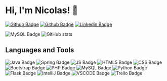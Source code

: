 
# Hi, I'm Nicolas! 👋
[![Github Badge](https://img.shields.io/badge/Instagram-E4405F.svg?style=for-the-badge&logo=Instagram&logoColor=white&link=https://instagram.com/nicolas_ceruti)](https://instagram.com/nicolas_ceruti)
[![Github Badge](https://img.shields.io/badge/GitHub-181717.svg?style=for-the-badge&logo=GitHub&logoColor=white&link=https://github.com/nicolas-ceruti)](https://github.com/nicolas-ceruti)
[![Linkedin Badge](https://img.shields.io/badge/LinkedIn-0A66C2.svg?style=for-the-badge&logo=LinkedIn&logoColor=white&link=https://www.linkedin.com/in/nicolasceruti/)](https://www.linkedin.com/in/nicolasceruti/)


![MySQL Badge](https://github-readme-stats.vercel.app/api/top-langs/?username=nicolas-ceruti&theme=blue-green) ![GitHub stats](https://github-readme-stats.vercel.app/api?username=nicolas-ceruti&theme=react&show_icons=true)

##  Languages and Tools
![Java Badge](https://img.shields.io/badge/Java-ED8B00?style=for-the-badge&logo=java&logoColor=white) ![Spring Badge](https://img.shields.io/badge/Spring-6DB33F?style=for-the-badge&logo=spring&logoColor=white) ![JS Badge](https://img.shields.io/badge/JavaScript-F7DF1E?style=for-the-badge&logo=javascript&logoColor=black) ![HTML5 Badge](https://img.shields.io/badge/HTML5-E34F26?style=for-the-badge&logo=html5&logoColor=white) ![CSS Badge](https://img.shields.io/badge/CSS3-1572B6?style=for-the-badge&logo=css3&logoColor=white)  ![Bootstrap Badge](https://img.shields.io/badge/Bootstrap-563D7C?style=for-the-badge&logo=bootstrap&logoColor=white)  ![PHP Badge](https://img.shields.io/badge/PHP-777BB4?style=for-the-badge&logo=php&logoColor=white) ![MySQL Badge](https://img.shields.io/badge/MySQL-00000F?style=for-the-badge&logo=mysql&logoColor=white) ![Python Badge](https://img.shields.io/badge/Python-3776AB?style=for-the-badge&logo=python&logoColor=white) ![Flask Badge](https://img.shields.io/badge/Flask-000000?style=for-the-badge&logo=flask&logoColor=white) ![IntelliJ Badge](https://img.shields.io/badge/IntelliJ_IDEA-000000.svg?style=for-the-badge&logo=intellij-idea&logoColor=white) ![VSCODE Badge](https://img.shields.io/badge/Visual_Studio_Code-0078D4?style=for-the-badge&logo=visual%20studio%20code&logoColor=white) ![Trello Badge](https://img.shields.io/badge/Trello-0052CC?style=for-the-badge&logo=trello&logoColor=white)



